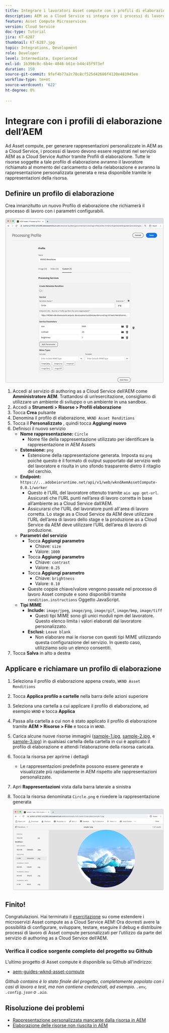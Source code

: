```yaml
---
title: Integrare i lavoratori Asset compute con i profili di elaborazione AEM
description: AEM as a Cloud Service si integra con i processi di lavoro Asset compute implementati in Adobe I/O Runtime tramite i Profili elaborazione AEM Assets. I Profili di elaborazione sono configurati nel servizio Author in modo da elaborare specifiche risorse tramite processi di lavoro personalizzati e archiviare i file generati da tali processi di lavoro come rappresentazioni delle risorse.
feature: Asset Compute Microservices
version: Cloud Service
doc-type: Tutorial
jira: KT-6287
thumbnail: KT-6287.jpg
topic: Integrations, Development
role: Developer
level: Intermediate, Experienced
exl-id: 1b398c8c-6b4e-4046-b61e-b44c45f973ef
duration: 150
source-git-commit: 9fef4b77a2c70c8cf525d42686f4120e481945ee
workflow-type: tm+mt
source-wordcount: '622'
ht-degree: 0%

---
```


# Integrare con i profili di elaborazione dell’AEM

Ad Asset compute, per generare rappresentazioni personalizzate in AEM as a Cloud Service, i processi di lavoro devono essere registrati nel servizio AEM as a Cloud Service Author tramite Profili di elaborazione. Tutte le risorse soggette a tale profilo di elaborazione avranno il lavoratore richiamato al momento del caricamento o della rielaborazione e avranno la rappresentazione personalizzata generata e resa disponibile tramite le rappresentazioni della risorsa.

## Definire un profilo di elaborazione

Crea innanzitutto un nuovo Profilo di elaborazione che richiamerà il processo di lavoro con i parametri configurabili.

![Profilo di elaborazione](./assets/processing-profiles/new-processing-profile.png)

1. Accedi al servizio di authoring as a Cloud Service dell’AEM come __Amministratore AEM__. Trattandosi di un’esercitazione, consigliamo di utilizzare un ambiente di sviluppo o un ambiente in una sandbox.
1. Accedi a __Strumenti > Risorse > Profili elaborazione__
1. Tocca __Crea__ pulsante
1. Denomina il profilo di elaborazione, `WKND Asset Renditions`
1. Tocca il __Personalizzato__ , quindi tocca __Aggiungi nuovo__
1. Definisci il nuovo servizio
   + __Nome rappresentazione:__ `Circle`
      + Nome file della rappresentazione utilizzato per identificare la rappresentazione in AEM Assets
   + __Estensione:__ `png`
      + Estensione della rappresentazione generata. Imposta su `png` poiché questo è il formato di output supportato dal servizio web del lavoratore e risulta in uno sfondo trasparente dietro il ritaglio del cerchio.
   + __Endpoint:__ `https://...adobeioruntime.net/api/v1/web/wkndAemAssetCompute-0.0.1/worker`
      + Questo è l’URL del lavoratore ottenuto tramite `aio app get-url`. Assicurati che l’URL punti nell’area di lavoro corretta in base all’ambiente as a Cloud Service dall’AEM.
      + Assicurarsi che l&#39;URL del lavoratore punti all&#39;area di lavoro corretta. Lo stage as a Cloud Service da AEM deve utilizzare l’URL dell’area di lavoro dello stage e la produzione as a Cloud Service da AEM deve utilizzare l’URL dell’area di lavoro di produzione.
   + __Parametri del servizio__
      + Tocca __Aggiungi parametro__
         + Chiave: `size`
         + Valore: `1000`
      + Tocca __Aggiungi parametro__
         + Chiave: `contrast`
         + Valore: `0.25`
      + Tocca __Aggiungi parametro__
         + Chiave: `brightness`
         + Valore: `0.10`
      + Queste coppie chiave/valore vengono passate nel processo di lavoro Asset compute e sono disponibili tramite `rendition.instructions` Oggetto JavaScript.
   + __Tipi MIME__
      + __Include:__ `image/jpeg`, `image/png`, `image/gif`, `image/bmp`, `image/tiff`
         + Questi tipi MIME sono gli unici moduli npm del lavoratore. Questo elenco limita i valori elaborati dal lavoratore personalizzato.
      + __Esclusi:__ `Leave blank`
         + Non elaborare mai le risorse con questi tipi MIME utilizzando questa configurazione del servizio. In questo caso, utilizziamo solo un elenco consentiti.
1. Tocca __Salva__ in alto a destra

## Applicare e richiamare un profilo di elaborazione

1. Seleziona il profilo di elaborazione appena creato, `WKND Asset Renditions`
1. Tocca __Applica profilo a cartelle__ nella barra delle azioni superiore
1. Seleziona una cartella a cui applicare il profilo di elaborazione, ad esempio `WKND` e tocca __Applica__
1. Passa alla cartella a cui non è stato applicato il profilo di elaborazione tramite __AEM > Risorse > File__ e tocca in `WKND`.
1. Carica alcune nuove risorse immagini ([sample-1.jpg](../assets/samples/sample-1.jpg), [sample-2.jpg](../assets/samples/sample-2.jpg), e [sample-3.jpg](../assets/samples/sample-3.jpg)) in qualsiasi cartella della cartella in cui è applicato il profilo di elaborazione e attendi l’elaborazione della risorsa caricata.
1. Tocca la risorsa per aprirne i dettagli
   + Le rappresentazioni predefinite possono essere generate e visualizzate più rapidamente in AEM rispetto alle rappresentazioni personalizzate.
1. Apri __Rappresentazioni__ vista dalla barra laterale a sinistra
1. Tocca la risorsa denominata `Circle.png` e rivedere la rappresentazione generata

   ![Rappresentazione generata](./assets/processing-profiles/rendition.png)

## Finito!

Congratulazioni. Hai terminato il [esercitazione](../overview.md) su come estendere i microservizi Asset compute as a Cloud Service AEM! Ora dovresti avere la possibilità di configurare, sviluppare, testare, eseguire il debug e distribuire processi di lavoro di Asset compute personalizzati per l’utilizzo da parte del servizio di authoring as a Cloud Service dell’AEM.

### Verifica il codice sorgente completo del progetto su Github

L’ultimo progetto di Asset compute è disponibile su Github all’indirizzo:

+ [aem-guides-wknd-asset-compute](https://github.com/adobe/aem-guides-wknd-asset-compute)

_Github contains è lo stato finale del progetto, completamente popolato con i casi di lavoro e test, ma non contiene credenziali, ad esempio. `.env`, `.config.json` o `.aio`._

## Risoluzione dei problemi

+ [Rappresentazione personalizzata mancante dalla risorsa in AEM](../troubleshooting.md#custom-rendition-missing-from-asset)
+ [Elaborazione delle risorse non riuscita in AEM](../troubleshooting.md#asset-processing-fails)
